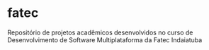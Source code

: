 # fatec
Repositório de projetos acadêmicos desenvolvidos no curso de Desenvolvimento de Software Multiplataforma da Fatec Indaiatuba
